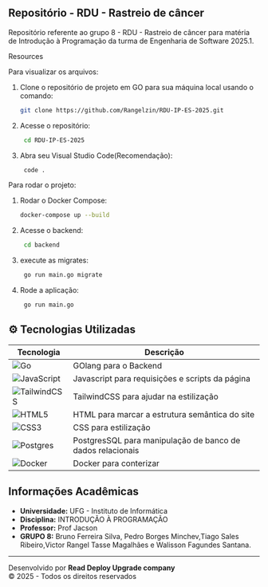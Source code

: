 ## Repositório - RDU - Rastreio de câncer

Repositório referente ao grupo 8 - RDU - Rastreio de câncer para matéria de Introdução à Programação da turma de Engenharia de Software 2025.1.

Resources

Para visualizar os arquivos:

1. Clone o repositório de projeto em GO para sua máquina local usando o comando:
   
    ```bash
    git clone https://github.com/Rangelzin/RDU-IP-ES-2025.git
    ```
    
2. Acesse o repositório:
   
   ```bash
    cd RDU-IP-ES-2025
    ```
3. Abra seu Visual Studio Code(Recomendação):
   
   ```bash
    code .
    ```

Para rodar o projeto:

1. Rodar o Docker Compose:
   
    ```bash
    docker-compose up --build
    ```
2. Acesse o backend:
   
   ```bash
    cd backend
    ```
2. execute as migrates:
   
   ```bash
    go run main.go migrate
    ```
4. Rode a aplicação:
   
   ```bash
    go run main.go
    ```



## ⚙️ Tecnologias Utilizadas
| Tecnologia | Descrição |
|------------|-----------|
|![Go](https://img.shields.io/badge/goLang-%2300ADD8.svg?style=for-the-badge&logo=go&logoColor=white)|GOlang para o Backend|
|![JavaScript](https://img.shields.io/badge/javascript-%23323330.svg?style=for-the-badge&logo=javascript&logoColor=%23F7DF1E)|Javascript para requisições e scripts da página|
|![TailwindCSS](https://img.shields.io/badge/Tailwind_CSS-38B2AC?style=for-the-badge&logo=tailwind-css&logoColor=white)|TailwindCSS para ajudar na estilização|
|![HTML5](https://img.shields.io/badge/html5-%23E34F26.svg?style=for-the-badge&logo=html5&logoColor=white)|HTML para marcar a estrutura semântica do site|
|![CSS3](https://img.shields.io/badge/css3-%231572B6.svg?style=for-the-badge&logo=css3&logoColor=white)|CSS para estilização|
|![Postgres](https://img.shields.io/badge/postgres-%23316192.svg?style=for-the-badge&logo=postgresql&logoColor=white)|PostgresSQL para manipulação de banco de dados relacionais|
|![Docker](https://img.shields.io/badge/docker-%230db7ed.svg?style=for-the-badge&logo=docker&logoColor=white)|Docker para conterizar|


## Informações Acadêmicas
- **Universidade:** UFG - Instituto de Informática
- **Disciplina:** INTRODUÇÃO À PROGRAMAÇÃO
- **Professor:** Prof Jacson
- **GRUPO 8:** Bruno Ferreira Silva, Pedro Borges Minchev,Tiago Sales Ribeiro,Victor Rangel Tasse Magalhães e Walisson Fagundes Santana.

---

Desenvolvido por **Read Deploy Upgrade company**  
© 2025 - Todos os direitos reservados
